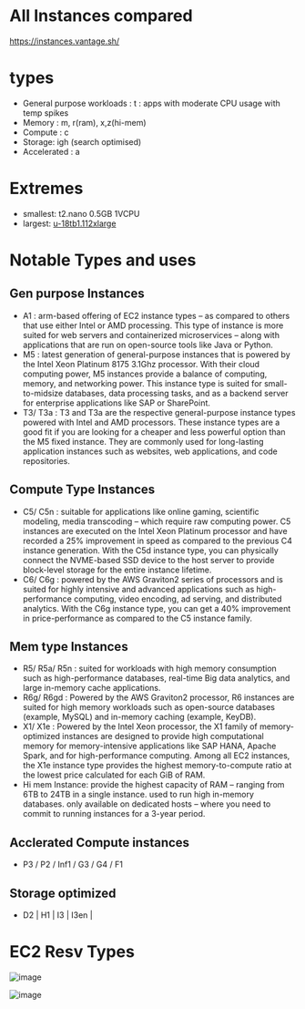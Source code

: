 # All Instances compared
https://instances.vantage.sh/

# types
- General purpose workloads : t : apps with moderate CPU usage with temp spikes
- Memory : m, r(ram), x,z(hi-mem)
- Compute : c
- Storage: igh (search optimised)
- Accelerated : a

# Extremes
- smallest: t2.nano 0.5GB 1VCPU
- largest: [u-18tb1.112xlarge](https://instances.vantage.sh/aws/ec2/u-18tb1.112xlarge?region=us-east-1&os=dedicated&cost_duration=annually&reserved_term=Standard.allUpfront)



# Notable Types and uses
## Gen purpose Instances
- A1 : arm-based offering of EC2 instance types – as compared to others that use either Intel or AMD processing. This type of instance is more suited for web servers and containerized microservices – along with applications that are run on open-source tools like Java or Python.
- M5 : latest generation of general-purpose instances that is powered by the Intel Xeon Platinum 8175 3.1Ghz processor. With their cloud computing power, M5 instances provide a balance of computing, memory, and networking power. This instance type is suited for small-to-midsize databases, data processing tasks, and as a backend server for enterprise applications like SAP or SharePoint.
- T3/ T3a : T3 and T3a are the respective general-purpose instance types powered with Intel and AMD processors. These instance types are a good fit if you are looking for a cheaper and less powerful option than the M5 fixed instance. They are commonly used for long-lasting application instances such as websites, web applications, and code repositories.

## Compute Type Instances
- C5/ C5n :  suitable for applications like online gaming, scientific modeling, media transcoding – which require raw computing power. C5 instances are executed on the Intel Xeon Platinum processor and have recorded a 25% improvement in speed as compared to the previous C4 instance generation. With the C5d instance type, you can physically connect the NVME-based SSD device to the host server to provide block-level storage for the entire instance lifetime.
- C6/ C6g : powered by the AWS Graviton2 series of processors and is suited for highly intensive and advanced applications such as high-performance computing, video encoding, ad serving, and distributed analytics. With the C6g instance type, you can get a 40% improvement in price-performance as compared to the C5 instance family.

## Mem type Instances
- R5/ R5a/ R5n : suited for workloads with high memory consumption such as high-performance databases, real-time Big data analytics, and large in-memory cache applications.
- R6g/ R6gd : Powered by the AWS Graviton2 processor, R6 instances are suited for high memory workloads such as open-source databases (example, MySQL) and in-memory caching (example, KeyDB).
- X1/ X1e : Powered by the Intel Xeon processor, the X1 family of memory-optimized instances are designed to provide high computational memory for memory-intensive applications like SAP HANA, Apache Spark, and for high-performance computing. Among all EC2 instances, the X1e instance type provides the highest memory-to-compute ratio at the lowest price calculated for each GiB of RAM.
- Hi mem Instance: provide the highest capacity of RAM – ranging from 6TB to 24TB in a single instance.  used to run high in-memory databases. only available on dedicated hosts – where you need to commit to running instances for a 3-year period.

## Acclerated Compute instances
- P3 / P2 / Inf1 / G3 / G4 / F1

## Storage optimized
- D2 | H1 | I3 | I3en | 

# EC2 Resv Types
![image](https://user-images.githubusercontent.com/466385/233819646-f008edf8-4e15-4f27-8408-436175da1a7e.png)

![image](https://user-images.githubusercontent.com/466385/233818798-3c13e734-5f2e-48e2-85b5-3ef48d0fc3b9.png)
